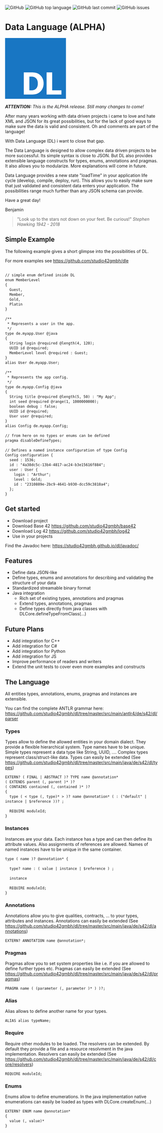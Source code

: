 ![GitHub](https://img.shields.io/github/license/studio42gmbh/dl)
![GitHub top language](https://img.shields.io/github/languages/top/studio42gmbh/dl)
![GitHub last commit](https://img.shields.io/github/last-commit/studio42gmbh/dl)
![GitHub issues](https://img.shields.io/github/issues/studio42gmbh/dl)
<!-- ![GitHub Workflow Status](https://img.shields.io/github/workflow/status/studio42gmbh/dl/Java%20CI%20with%20Maven) -->

# Data Language (ALPHA)

![DL Logo](https://github.com/studio42gmbh/dl/blob/master/resources/images/logo/dl-logo-200.png)

***ATTENTION:** This is the ALPHA release. Still many changes to come!*

After many years working with data driven projects i came to love and hate XML and JSON for its great possibilities, 
but for the lack of good ways to make sure the data is valid and consistent.
Oh and comments are part of the language!

With Data Language (DL) i want to close that gap.

The Data Language is designed to allow complex data driven projects to be more successful.
Its simple syntax is close to JSON. But DL also provides extensible language constructs for types, enums, annotations and pragmas.
It also allows you to modularize.
More explanations will come in future.

Data Language provides a new state "loadTime" in your application life cycle (develop, compile, deploy, run). 
This allows you to easily make sure that just validated and consistent data enters your application.
The possibilities range much further than any JSON schema can provide.

Have a great day!

Benjamin

> "Look up to the stars not down on your feet. Be curious!" _Stephen Hawking 1942 - 2018_


## Simple Example

The following example gives a short glimpse into the possibilities of DL.

For more examples see https://github.com/studio42gmbh/dle

```

// simple enum defined inside DL
enum MemberLevel 
{
  Guest,
  Member,
  Gold,
  Platin
}

/**
 * Represents a user in the app.
 */
type de.myapp.User @java
{
  String login @required @length(4, 120);
  UUID id @required;
  MemberLevel level @required : Guest;
}
alias User de.myapp.User;

/**
 * Represents the app config.
 */
type de.myapp.Config @java
{
  String title @required @length(5, 50) : "My App";
  int seed @required @range(1, 1000000000);
  boolean debug : false;
  UUID id @required;
  User user @required;
}
alias Config de.myapp.Config;

// from here on no types or enums can be defined
pragma disableDefineTypes;

// Defines a named instance configuration of type Config
Config configuration {
  seed : 1536;
  id : "4a38dc5c-13b4-4817-ac24-b3e15616f884";
  user : User {
    login : "Arthur";
    level : Gold;
    id : "2310889e-2bc9-4641-b930-dcc59c3818a4";
  };
}

```


## Get started

* Download project
* Download Base 42 https://github.com/studio42gmbh/base42
* Download Log 42 https://github.com/studio42gmbh/log42
* Use in your projects

Find the Javadoc here: https://studio42gmbh.github.io/dl/javadoc/


## Features

* Define data JSON-like
* Define types, enums and annotations for describing and validating the structure of your data
* Standardized streamable binary format
* Java integration
  * Rich set of existing types, annotations and pragmas
  * Extend types, annotations, pragmas
  * Define types directly from java classes with DLCore.defineTypeFromClass(...)


## Future Plans

* Add integration for C++
* Add integration for C#
* Add integration for Python
* Add integration for JS
* Improve performance of readers and writers
* Extend the unit tests to cover even more examples and constructs


## The Language

All entities types, annotations, enums, pragmas and instances are extensible.

You can find the complete ANTLR grammar here: 
https://github.com/studio42gmbh/dl/tree/master/src/main/antlr4/de/s42/dl/parser


### Types

Types allow to define the allowed entities in your domain dialect. They provide a flexible hierarchical system.
Type names have to be unique. Simple types represent a data type like String, UUID, .... Complex types represent class/struct-like data.
Types can easily be extended (See https://github.com/studio42gmbh/dl/tree/master/src/main/java/de/s42/dl/types)

```
EXTERN? ( FINAL | ABSTRACT )? TYPE name @annotation* 
( EXTENDS parent (, parent )* )? 
( CONTAINS contained (, contained )* )?
{
  type ( < type (, type)* > )? name @annotation* ( : ("default" | instance | $reference ))? ;

  REQUIRE moduleId;
}
```
                

### Instances

Instances are your data. Each instance has a type and can then define its attribute values. Also assignments of references are allowed.
Names of named instances have to be unique in the same container.

```
type ( name )? @annotation* {

  type? name : ( value | instance | $reference ) ;

  instance

  REQUIRE moduleId;
}
```
                

### Annotations

Annotations allow you to give qualities, contracts, ... to your types, attributes and instances.
Annotations can easily be extended (See https://github.com/studio42gmbh/dl/tree/master/src/main/java/de/s42/dl/annotations)

```
EXTERN? ANNOTATION name @annotation*;
```
                

### Pragmas

Pragmas allow you to set system properties like i.e. if you are allowed to define further types etc.
Pragmas can easily be extended (See https://github.com/studio42gmbh/dl/tree/master/src/main/java/de/s42/dl/pragmas)

```
PRAGMA name ( (parameter (, parameter )* ) )?;
```
                

### Alias

Alias allows to define another name for your types.

```
ALIAS alias typeName;
```
                

### Require

Require other modules to be loaded. The resolvers can be extended. 
By default they provide a file and a resource resolvment in the java implementation.
Resolvers can easily be extended (See https://github.com/studio42gmbh/dl/tree/master/src/main/java/de/s42/dl/core/resolvers)

```
REQUIRE moduleId;
```
                

### Enums

Enums allow to define enumerations. In the java implementation native enumerations can easily be loaded as types with DLCore.createEnum(...)

```
EXTERN? ENUM name @annotation*
{
  value (, value)*
}
```
